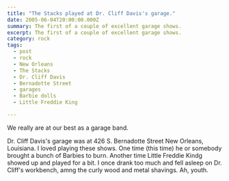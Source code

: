 ```yaml
---
title: "The Stacks played at Dr. Cliff Davis's garage."
date: 2005-06-04T20:00:00.000Z
summary: The first of a couple of excellent garage shows.
excerpt: The first of a couple of excellent garage shows.
category: rock
tags:
  - post
  - rock
  - New Orleans
  - The Stacks
  - Dr. Cliff Davis
  - Bernadotte Street
  - garages
  - Barbie dolls
  - Little Freddie King

---
```


We really are at our best as a garage band.

Dr. Cliff Davis's garage was at 426 S. Bernadotte Street New Orleans, Louisiana. I loved playing these shows. One time (this time) he or somebody brought a bunch of Barbies to burn. Another time Little Freddie Kindg showed up and played for a bit. I once drank too much and fell asleep on Dr. Cliff's workbench, amng the curly wood and metal shavings. Ah, youth.
